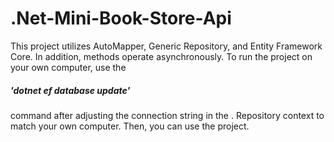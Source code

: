 # .Net-Mini-Book-Store-Api
This project utilizes AutoMapper, Generic Repository, and Entity Framework Core. In addition, methods operate asynchronously.
To run the project on your own computer, use the <h5>'dotnet ef database update'</h5> command after adjusting the connection string in the .
Repository context to match your own computer. Then, you can use the project.
